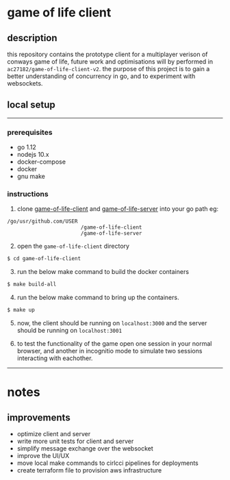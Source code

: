 # game of life client

## description

this repository contains the prototype client for a multiplayer verison of conways game of life, future work and optimisations will by performed in `ac27182/game-of-life-client-v2`. the purpose of this project is to gain a better understanding of concurrency in go, and to experiment with websockets.

## local setup

---

### prerequisites

- go 1.12
- nodejs 10.x
- docker-compose
- docker
- gnu make

### instructions

1.  clone [game-of-life-client](https://github.com/ac27182/game-of-life-client) and [game-of-life-server](https://github.com/ac27182/game-of-life-server) into your go path
    eg:

```
/go/usr/github.com/USER
                        /game-of-life-client
                        /game-of-life-server
```

2.  open the `game-of-life-client` directory

```sh
$ cd game-of-life-client
```

3. run the below make command to build the docker containers

```sh
$ make build-all
```

4. run the below make command to bring up the containers.

```sh
$ make up
```

5. now, the client should be running on `localhost:3000` and the server should be running on `localhost:3001`

6. to test the functionality of the game open one session in your normal browser, and another in incognitio mode to simulate two sessions interacting with eachother.

---

# notes

## improvements

- optimize client and server
- write more unit tests for client and server
- simplify message exchange over the websocket
- improve the UI/UX
- move local make commands to cirlcci pipelines for deployments
- create terraform file to provision aws infrastructure

